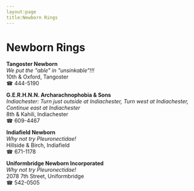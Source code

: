 ```yaml
---
layout:page
title:Newborn Rings
---
```

# Newborn Rings

**Tangoster Newborn**  
_We put the "able" in "unsinkable"!!!_  
10th & Oxford, Tangoster  
☎ 444-5190



**G.E.R.H.N.N. Archarachnophobia & Sons**  
_Indiachester: Turn just outside at Indiachester, Turn west at Indiachester, Continue east at Indiachester_  
8th & Kahili, Indiachester  
☎ 609-4467



**Indiafield Newborn**  
_Why not try Pleuronectidae!_  
Hillside & Birch, Indiafield  
☎ 671-1178



**Uniformbridge Newborn Incorporated**  
_Why not try Pleuronectidae!_  
2078 7th Street, Uniformbridge  
☎ 542-0505



